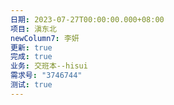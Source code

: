 ```yaml
---
日期: 2023-07-27T00:00:00.000+08:00
项目: 滇东北
newColumn7: 李妍
更新: true
完成: true
业务: 交班本--hisui
需求号: "3746744"
测试: true
---
```

